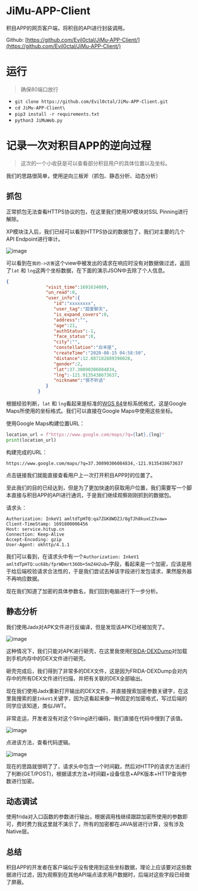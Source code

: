 # JiMu-APP-Client
积目APP的网页客户端，将积目的API进行封装调用。

Github: [https://github.com/Evil0ctal/JiMu-APP-Client/](https://github.com/Evil0ctal/JiMu-APP-Client/)

# 运行

> 确保80端口放行

- `git clone https://github.com/Evil0ctal/JiMu-APP-Client.git`
- `cd JiMu-APP-Client\`
- `pip3 install -r requirements.txt`
- `python3 JiMuWeb.py`

# 记录一次对积目APP的逆向过程

> 这次的一个小收获是可以查看部分积目用户的具体位置以及坐标。

我们的思路很简单，使用逆向三板斧（抓包、静态分析、动态分析）

## 抓包

正常抓包无法查看HTTPS协议的包，在这里我们使用XP模块对SSL Pinning进行解除。

XP模块注入后，我们已经可以看到HTTPS协议的数据包了，我们对主要的几个API Endpoint进行审计。

![image](https://github.com/Evil0ctal/JiMu-APP-Client/assets/20760448/afd94a50-bfe7-412c-8e6f-fe2fcef8f5fb)


可以看到在`我的->访客`这个view中被发出的请求在响应时没有对数据做过滤，返回了`lat` 和 `lng`这两个坐标数据，在下面的演示JSON中去除了个人信息。

```json
{
               "visit_time":1691634089,
               "un_read":0,
               "user_info":{
                  "id":"xxxxxxxx",
                  "user_tag":"超爱聊天",
                  "is_expand_covers":0,
                  "address":"",
                  "age":21,
                  "authStatus":-1,
                  "face_status":0,
                  "city":"",
                  "constellation":"白羊座",
                  "createTime":"2020-08-15 04:58:50",
                  "distance":12.887182889398028,
                  "gender":2,
                  "lat":37.30890306084834,
                  "lng":-121.9135438673637,
                  "nickname":"很不听话"
               }
            }
```

根据经验判断，`lat` 和 `lng`看起来是标准的[WGS 84](https://en.wikipedia.org/wiki/World_Geodetic_System)坐标系统格式，这是Google Maps所使用的坐标格式。我们可以直接在Google Maps中使用这些坐标。

使用Google Maps构建位置URL：

```python
location_url = f"https://www.google.com/maps/?q={lat},{lng}"
print(location_url)
```

构建完成的URL：

`https://www.google.com/maps/?q=37.30890306084834,-121.9135438673637`

点击链接我们就能直接查看用户上一次打开积目APP时的位置了。

至此我们的目的已经达到，但是为了更加快速的获取用户位置，我们需要写一个脚本直接与积目APP的API进行通讯，于是我们继续观察刚刚抓到的数据包。

请求头：
```
Authorization: InkeV1 amltdTpHTQ:qa7ZGK8WDZJ/8gTJh8kuxCZ3vaw=
Client-TimeStamp: 1691800006456
Host: service.hitup.cn
Connection: Keep-Alive
Accept-Encoding: gzip
User-Agent: okhttp/4.1.1
```

我们可以看到，在请求头中有一个`Authorization: InkeV1 amltdTpHTQ:uc68b/fprWDmrt36Ob+5mZ4H2uQ=`字段，看起来是一个加密，应该是用于给后端校验请求合法性的，于是我们尝试去掉该字段进行发包请求，果然服务器不再响应数据。

现在我们知道了加密的具体参数名，我们回到电脑进行下一步分析。

## 静态分析

我们使用Jadx对APK文件进行反编译，但是发现该APK已经被加壳了。

![image](https://github.com/Evil0ctal/JiMu-APP-Client/assets/20760448/8bf1cfe6-e680-42f4-9298-82d2cda088bf)

这种情况下，我们只能对APK进行砸壳，在这里我使用[FRIDA-DEXDump](https://github.com/hluwa/frida-dexdump)对加载到手机内存中的DEX文件进行砸壳。

砸壳完成后，我们得到了非常多的DEX文件，这是因为FRIDA-DEXDump会对内存中的所有DEX文件进行扫描，并把有关联的DEX全部输出。

现在我们使用Jadx重新打开输出的DEX文件，并直接搜索加密参数关键字，在这里我搜索的是`InkeV1`关键字，因为这看起来像一种固定的加密格式，写过后端的同学应该知道，类似JWT。

非常走运，开发者没有对这个String进行编码，我们直接在代码中搜到了该值。

![image](https://github.com/Evil0ctal/JiMu-APP-Client/assets/20760448/61947f32-e906-4f9c-9e9b-9012adeb7941)

点进该方法，查看代码逻辑。

![image](https://github.com/Evil0ctal/JiMu-APP-Client/assets/20760448/e17cb0af-8768-4909-b35d-8fbc845aecbd)

现在的思路就很明了了，请求头中包含一个时间戳，然后对HTTP的请求方法进行了判断(GET/POST)，根据请求方法+时间戳+设备信息+APK版本+HTTP查询参数进行加密。

## 动态调试

使用frida对入口函数的参数进行输出，根据调用栈继续跟踪加密所使用的参数即可，费时费力我这里就不演示了，所有的加密都在JAVA层进行计算，没有涉及Native层。

## 总结

积目APP的开发者在客户端似乎没有使用到这些坐标数据，理论上应该要对这些数据进行过滤，因为观察到在其他API端点请求用户数据时，后端对这些字段已经做了屏蔽。

